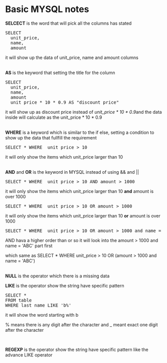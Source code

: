 # Basic MYSQL notes

<b>SELCECT</b> is the word that will pick all the columns has stated
<pre>
SELECT
  unit_price,
  name,
  amount
</pre>
<p>it will show up the data of unit_price, name and amount columns</p>
<br />
<b>AS</b> is the keyword that setting the title for the column
<pre>
SELECT
  unit_price,
  name,
  amount
  unit_price * 10 * 0.9 AS "discount price"
</pre>
<p>it will show up as discount price instead of <i> unit_price * 10 * 0.9</i>and the data inside will calculate as the unit_price * 10 * 0.9</p>
<br />
<b>WHERE</b> is a keyword which is similar to the if else, setting a condition to show up the data that fullfill the requirement
<pre>
SELECT * WHERE  unit_price > 10
</pre>
<p>it will only show the items which unit_price larger than 10</p>
<br />
<b>AND</b> and <b>OR</b> is the keyword in MYSQL instead of using && and ||
<pre>
SELECT * WHERE  unit_price > 10 AND amount > 1000
</pre>
<p>it will only show the items which unit_price larger than 10 <strong>and</strong> amount is over 1000</p>

<pre>
SELECT * WHERE  unit_price > 10 OR amount > 1000
</pre>
<p>it will only show the items which unit_price larger than 10 <strong>or</strong> amount is over 1000</p>

<pre>
SELECT * WHERE  unit_price > 10 OR amount > 1000 and name = 'ABC'
</pre>
<p>AND hava a higher order than or so it will look into the amount > 1000 and name = 'ABC' part first</p>
<p>which same as 
SELECT * WHERE  unit_price > 10 OR (amount > 1000 and name = 'ABC')</p>

<br />
<b>NULL</b> is the operator which there is a missing data
<br />

<b>LIKE</b> is the operator show the string have specific pattern
<pre>
SELECT *
FROM table
WHERE last name LIKE 'b%'
</pre>
<p>it will show the word starting with b</p>
<p>% means there is any digit after the character and _ meant exact one digit after the character</p>
<br />

<b>REGEXP</b> is the operator show the string have specific pattern like the advance LIKE operator
